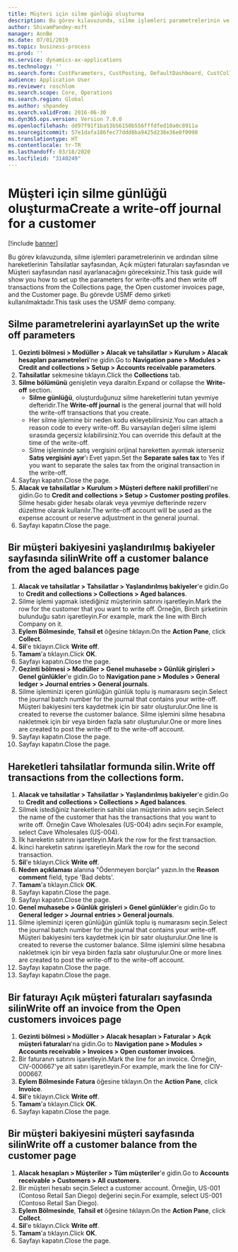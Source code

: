 ```yaml
---
title: Müşteri için silme günlüğü oluşturma
description: Bu görev kılavuzunda, silme işlemleri parametrelerinin ve ardından silme hareketlerinin Tahsilatlar sayfasından, Açık müşteri faturaları sayfasından ve Müşteri sayfasından nasıl ayarlanacağını göreceksiniz.
author: ShivamPandey-msft
manager: AnnBe
ms.date: 07/01/2019
ms.topic: business-process
ms.prod: ''
ms.service: dynamics-ax-applications
ms.technology: ''
ms.search.form: CustParameters, CustPosting, DefaultDashboard, CustCollectionsPoolsListPage, CustWriteOff, LedgerJournalTable, LedgerJournalTransDaily, CustCollections, CustOpenInvoicesListPage, CustTable
audience: Application User
ms.reviewer: roschlom
ms.search.scope: Core, Operations
ms.search.region: Global
ms.author: shpandey
ms.search.validFrom: 2016-06-30
ms.dyn365.ops.version: Version 7.0.0
ms.openlocfilehash: dd97f91f1ba53b56150b556fffdfed10a0c8911a
ms.sourcegitcommit: 57e1dafa186fec77ddd8ba9425d238e36e0f0998
ms.translationtype: HT
ms.contentlocale: tr-TR
ms.lasthandoff: 03/18/2020
ms.locfileid: "3140249"
---
```

# <a name="create-a-write-off-journal-for-a-customer"></a><span data-ttu-id="292b3-103">Müşteri için silme günlüğü oluşturma</span><span class="sxs-lookup"><span data-stu-id="292b3-103">Create a write-off journal for a customer</span></span>

[!include [banner](../../includes/banner.md)]

<span data-ttu-id="292b3-104">Bu görev kılavuzunda, silme işlemleri parametrelerinin ve ardından silme hareketlerinin Tahsilatlar sayfasından, Açık müşteri faturaları sayfasından ve Müşteri sayfasından nasıl ayarlanacağını göreceksiniz.</span><span class="sxs-lookup"><span data-stu-id="292b3-104">This task guide will show you how to set up the parameters for write-offs and then write off transactions from the Collections page, the Open customer invoices page, and the Customer page.</span></span> <span data-ttu-id="292b3-105">Bu görevde USMF demo şirketi kullanılmaktadır.</span><span class="sxs-lookup"><span data-stu-id="292b3-105">This task uses the USMF demo company.</span></span>


## <a name="set-up-the-write-off-parameters"></a><span data-ttu-id="292b3-106">Silme parametrelerini ayarlayın</span><span class="sxs-lookup"><span data-stu-id="292b3-106">Set up the write off parameters</span></span>
1. <span data-ttu-id="292b3-107">**Gezinti bölmesi > Modüller > Alacak ve tahsilatlar > Kurulum > Alacak hesapları parametreleri**'ne gidin.</span><span class="sxs-lookup"><span data-stu-id="292b3-107">Go to **Navigation pane > Modules > Credit and collections > Setup > Accounts receivable parameters**.</span></span>
2. <span data-ttu-id="292b3-108">**Tahsilatlar**  sekmesine tıklayın.</span><span class="sxs-lookup"><span data-stu-id="292b3-108">Click the **Collections** tab.</span></span>
3. <span data-ttu-id="292b3-109">**Silme bölümünü** genişletin veya daraltın.</span><span class="sxs-lookup"><span data-stu-id="292b3-109">Expand or collapse the **Write-off** section.</span></span>
    - <span data-ttu-id="292b3-110">**Silme günlüğü**, oluşturduğunuz silme hareketlerini tutan yevmiye defteridir.</span><span class="sxs-lookup"><span data-stu-id="292b3-110">The **Write-off journal** is the general journal that will hold the write-off transactions that you create.</span></span>  
    - <span data-ttu-id="292b3-111">Her silme işlemine bir neden kodu ekleyebilirsiniz.</span><span class="sxs-lookup"><span data-stu-id="292b3-111">You can attach a reason code to every write-off.</span></span> <span data-ttu-id="292b3-112">Bu varsayılan değeri silme işlemi sırasında geçersiz kılabilirsiniz.</span><span class="sxs-lookup"><span data-stu-id="292b3-112">You can override this default at the time of the write-off.</span></span>  
    - <span data-ttu-id="292b3-113">Silme işleminde satış vergisini orijinal hareketten ayırmak isterseniz **Satış vergisini ayır**'ı Evet yapın.</span><span class="sxs-lookup"><span data-stu-id="292b3-113">Set the **Separate sales tax** to Yes if you want to separate the sales tax from the original transaction in the write-off.</span></span>  
4. <span data-ttu-id="292b3-114">Sayfayı kapatın.</span><span class="sxs-lookup"><span data-stu-id="292b3-114">Close the page.</span></span>
5. <span data-ttu-id="292b3-115">**Alacak ve tahsilatlar > Kurulum > Müşteri deftere nakil profilleri**'ne gidin.</span><span class="sxs-lookup"><span data-stu-id="292b3-115">Go to **Credit and collections > Setup > Customer posting profiles**.</span></span> <span data-ttu-id="292b3-116">Silme hesabı gider hesabı olarak veya yevmiye defterinde rezerv düzeltme olarak kullanılır.</span><span class="sxs-lookup"><span data-stu-id="292b3-116">The write-off account will be used as the expense account or reserve adjustment in the general journal.</span></span>
6. <span data-ttu-id="292b3-117">Sayfayı kapatın.</span><span class="sxs-lookup"><span data-stu-id="292b3-117">Close the page.</span></span>

## <a name="write-off-a-customer-balance-from-the-aged-balances-page"></a><span data-ttu-id="292b3-118">Bir müşteri bakiyesini yaşlandırılmış bakiyeler sayfasında silin</span><span class="sxs-lookup"><span data-stu-id="292b3-118">Write off a customer balance from the aged balances page</span></span>
1. <span data-ttu-id="292b3-119">**Alacak ve tahsilatlar > Tahsilatlar > Yaşlandırılmış bakiyeler**'e gidin.</span><span class="sxs-lookup"><span data-stu-id="292b3-119">Go to **Credit and collections > Collections > Aged balances**.</span></span>
2. <span data-ttu-id="292b3-120">Silme işlemi yapmak istediğiniz müşterinin satırını işaretleyin.</span><span class="sxs-lookup"><span data-stu-id="292b3-120">Mark the row for the customer that you want to write off.</span></span> <span data-ttu-id="292b3-121">Örneğin, Birch şirketinin bulunduğu satırı işaretleyin.</span><span class="sxs-lookup"><span data-stu-id="292b3-121">For example, mark the line with Birch Company on it.</span></span>
3. <span data-ttu-id="292b3-122">**Eylem Bölmesinde**, **Tahsil et** öğesine tıklayın.</span><span class="sxs-lookup"><span data-stu-id="292b3-122">On the **Action Pane**, click **Collect**.</span></span>
4. <span data-ttu-id="292b3-123">**Sil**'e tıklayın.</span><span class="sxs-lookup"><span data-stu-id="292b3-123">Click **Write off**.</span></span>
5. <span data-ttu-id="292b3-124">**Tamam**'a tıklayın.</span><span class="sxs-lookup"><span data-stu-id="292b3-124">Click **OK**.</span></span>
6. <span data-ttu-id="292b3-125">Sayfayı kapatın.</span><span class="sxs-lookup"><span data-stu-id="292b3-125">Close the page.</span></span>
7. <span data-ttu-id="292b3-126">**Gezinti bölmesi > Modüller > Genel muhasebe > Günlük girişleri > Genel günlükler**'e gidin.</span><span class="sxs-lookup"><span data-stu-id="292b3-126">Go to **Navigation pane > Modules > General ledger > Journal entries > General journals**.</span></span>
8. <span data-ttu-id="292b3-127">Silme işleminizi içeren günlüğün günlük toplu iş numarasını seçin.</span><span class="sxs-lookup"><span data-stu-id="292b3-127">Select the journal batch number for the journal that contains your write-off.</span></span> <span data-ttu-id="292b3-128">Müşteri bakiyesini ters kaydetmek için bir satır oluşturulur.</span><span class="sxs-lookup"><span data-stu-id="292b3-128">One line is created to reverse the customer balance.</span></span> <span data-ttu-id="292b3-129">Silme işlemini silme hesabına nakletmek için bir veya birden fazla satır oluşturulur.</span><span class="sxs-lookup"><span data-stu-id="292b3-129">One or more lines are created to post the write-off to the write-off account.</span></span>  
9. <span data-ttu-id="292b3-130">Sayfayı kapatın.</span><span class="sxs-lookup"><span data-stu-id="292b3-130">Close the page.</span></span>
10. <span data-ttu-id="292b3-131">Sayfayı kapatın.</span><span class="sxs-lookup"><span data-stu-id="292b3-131">Close the page.</span></span>

## <a name="write-off-transactions-from-the-collections-form"></a><span data-ttu-id="292b3-132">Hareketleri tahsilatlar formunda silin.</span><span class="sxs-lookup"><span data-stu-id="292b3-132">Write off transactions from the collections form.</span></span>
1. <span data-ttu-id="292b3-133">**Alacak ve tahsilatlar > Tahsilatlar > Yaşlandırılmış bakiyeler**'e gidin.</span><span class="sxs-lookup"><span data-stu-id="292b3-133">Go to **Credit and collections > Collections > Aged balances**.</span></span>
2. <span data-ttu-id="292b3-134">Silmek istediğiniz hareketlerin sahibi olan müşterinin adını seçin.</span><span class="sxs-lookup"><span data-stu-id="292b3-134">Select the name of the customer that has the transactions that you want to write off.</span></span> <span data-ttu-id="292b3-135">Örneğin Cave Wholesales (US-004) adını seçin.</span><span class="sxs-lookup"><span data-stu-id="292b3-135">For example, select Cave Wholesales (US-004).</span></span>
3. <span data-ttu-id="292b3-136">İlk hareketin satırını işaretleyin.</span><span class="sxs-lookup"><span data-stu-id="292b3-136">Mark the row for the first transaction.</span></span>
4. <span data-ttu-id="292b3-137">İkinci hareketin satırını işaretleyin.</span><span class="sxs-lookup"><span data-stu-id="292b3-137">Mark the row for the second transaction.</span></span>
5. <span data-ttu-id="292b3-138">**Sil**'e tıklayın.</span><span class="sxs-lookup"><span data-stu-id="292b3-138">Click **Write off**.</span></span>
6. <span data-ttu-id="292b3-139">**Neden açıklaması** alanına "Ödenmeyen borçlar" yazın.</span><span class="sxs-lookup"><span data-stu-id="292b3-139">In the **Reason comment** field, type 'Bad debts'.</span></span>
7. <span data-ttu-id="292b3-140">**Tamam**'a tıklayın.</span><span class="sxs-lookup"><span data-stu-id="292b3-140">Click **OK**.</span></span>
8. <span data-ttu-id="292b3-141">Sayfayı kapatın.</span><span class="sxs-lookup"><span data-stu-id="292b3-141">Close the page.</span></span>
9. <span data-ttu-id="292b3-142">Sayfayı kapatın.</span><span class="sxs-lookup"><span data-stu-id="292b3-142">Close the page.</span></span>
10. <span data-ttu-id="292b3-143">**Genel muhasebe > Günlük girişleri > Genel günlükler**'e gidin.</span><span class="sxs-lookup"><span data-stu-id="292b3-143">Go to **General ledger > Journal entries > General journals**.</span></span>
11. <span data-ttu-id="292b3-144">Silme işleminizi içeren günlüğün günlük toplu iş numarasını seçin.</span><span class="sxs-lookup"><span data-stu-id="292b3-144">Select the journal batch number for the journal that contains your write-off.</span></span> <span data-ttu-id="292b3-145">Müşteri bakiyesini ters kaydetmek için bir satır oluşturulur.</span><span class="sxs-lookup"><span data-stu-id="292b3-145">One line is created to reverse the customer balance.</span></span> <span data-ttu-id="292b3-146">Silme işlemini silme hesabına nakletmek için bir veya birden fazla satır oluşturulur.</span><span class="sxs-lookup"><span data-stu-id="292b3-146">One or more lines are created to post the write-off to the write-off account.</span></span>  
12. <span data-ttu-id="292b3-147">Sayfayı kapatın.</span><span class="sxs-lookup"><span data-stu-id="292b3-147">Close the page.</span></span>
13. <span data-ttu-id="292b3-148">Sayfayı kapatın.</span><span class="sxs-lookup"><span data-stu-id="292b3-148">Close the page.</span></span>

## <a name="write-off-an-invoice-from-the-open-customers-invoices-page"></a><span data-ttu-id="292b3-149">Bir faturayı Açık müşteri faturaları sayfasında silin</span><span class="sxs-lookup"><span data-stu-id="292b3-149">Write off an invoice from the Open customers invoices page</span></span>
1. <span data-ttu-id="292b3-150">**Gezinti bölmesi > Modüller > Alacak hesapları > Faturalar > Açık müşteri faturaları**'na gidin.</span><span class="sxs-lookup"><span data-stu-id="292b3-150">Go to **Navigation pane > Modules > Accounts receivable > Invoices > Open customer invoices**.</span></span>
2. <span data-ttu-id="292b3-151">Bir faturanın satırını işaretleyin.</span><span class="sxs-lookup"><span data-stu-id="292b3-151">Mark the line for an invoice.</span></span> <span data-ttu-id="292b3-152">Örneğin, CIV-000667'ye ait satırı işaretleyin.</span><span class="sxs-lookup"><span data-stu-id="292b3-152">For example, mark the line for CIV-000667.</span></span>
3. <span data-ttu-id="292b3-153">**Eylem Bölmesinde** **Fatura** öğesine tıklayın.</span><span class="sxs-lookup"><span data-stu-id="292b3-153">On the **Action Pane**, click **Invoice**.</span></span>
4. <span data-ttu-id="292b3-154">**Sil**'e tıklayın.</span><span class="sxs-lookup"><span data-stu-id="292b3-154">Click **Write off**.</span></span>
5. <span data-ttu-id="292b3-155">**Tamam**'a tıklayın.</span><span class="sxs-lookup"><span data-stu-id="292b3-155">Click **OK**.</span></span>
6. <span data-ttu-id="292b3-156">Sayfayı kapatın.</span><span class="sxs-lookup"><span data-stu-id="292b3-156">Close the page.</span></span>

## <a name="write-off-a-customer-balance-from-the-customer-page"></a><span data-ttu-id="292b3-157">Bir müşteri bakiyesini müşteri sayfasında silin</span><span class="sxs-lookup"><span data-stu-id="292b3-157">Write off a customer balance from the customer page</span></span>
1. <span data-ttu-id="292b3-158">**Alacak hesapları > Müşteriler > Tüm müşteriler**'e gidin.</span><span class="sxs-lookup"><span data-stu-id="292b3-158">Go to **Accounts receivable > Customers > All customers**.</span></span>
2. <span data-ttu-id="292b3-159">Bir müşteri hesabı seçin.</span><span class="sxs-lookup"><span data-stu-id="292b3-159">Select a customer account.</span></span> <span data-ttu-id="292b3-160">Örneğin, US-001 (Contoso Retail San Diego) değerini seçin.</span><span class="sxs-lookup"><span data-stu-id="292b3-160">For example, select US-001 (Contoso Retail San Diego).</span></span>
3. <span data-ttu-id="292b3-161">**Eylem Bölmesinde**, **Tahsil et** öğesine tıklayın.</span><span class="sxs-lookup"><span data-stu-id="292b3-161">On the **Action Pane**, click **Collect**.</span></span>
4. <span data-ttu-id="292b3-162">**Sil**'e tıklayın.</span><span class="sxs-lookup"><span data-stu-id="292b3-162">Click **Write off**.</span></span>
5. <span data-ttu-id="292b3-163">**Tamam**'a tıklayın.</span><span class="sxs-lookup"><span data-stu-id="292b3-163">Click **OK**.</span></span>
6. <span data-ttu-id="292b3-164">Sayfayı kapatın.</span><span class="sxs-lookup"><span data-stu-id="292b3-164">Close the page.</span></span>

